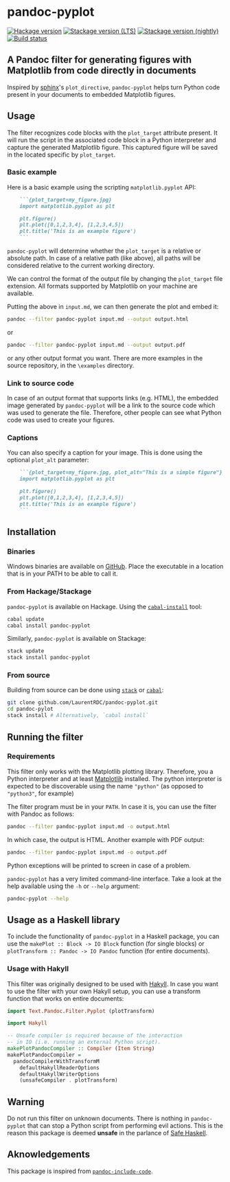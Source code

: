 # pandoc-pyplot

[![Hackage version](https://img.shields.io/hackage/v/pandoc-pyplot.svg)](http://hackage.haskell.org/package/pandoc-pyplot) [![Stackage version (LTS)](http://stackage.org/package/pandoc-pyplot/badge/lts)](http://stackage.org/nightly/package/pandoc-pyplot) [![Stackage version (nightly)](http://stackage.org/package/pandoc-pyplot/badge/nightly)](http://stackage.org/nightly/package/pandoc-pyplot) [![Build status](https://ci.appveyor.com/api/projects/status/qbmq9cyks5jup48e?svg=true)](https://ci.appveyor.com/project/LaurentRDC/pandoc-pyplot)

## A Pandoc filter for generating figures with Matplotlib from code directly in documents

Inspired by [sphinx](https://sphinxdoc.org)'s `plot_directive`, `pandoc-pyplot` helps turn Python code present in your documents to embedded Matplotlib figures.

## Usage

The filter recognizes code blocks with the `plot_target` attribute present. It will run the script in the associated code block in a Python interpreter and capture the generated Matplotlib figure. This captured figure will be saved in the located specific by `plot_target`.

### Basic example

Here is a basic example using the scripting `matplotlib.pyplot` API:

```markdown
    ```{plot_target=my_figure.jpg}
    import matplotlib.pyplot as plt

    plt.figure()
    plt.plot([0,1,2,3,4], [1,2,3,4,5])
    plt.title('This is an example figure')
    ```
```

`pandoc-pyplot` will determine whether the `plot_target` is a relative or absolute path. In case of a relative path (like above), all paths will be considered relative to the current working directory.

We can control the format of the output file by changing the `plot_target` file extension. All formats supported by Matplotlib on your machine are available.

Putting the above in `input.md`, we can then generate the plot and embed it:

```bash
pandoc --filter pandoc-pyplot input.md --output output.html
```

or

```bash
pandoc --filter pandoc-pyplot input.md --output output.pdf
```

or any other output format you want. There are more examples in the source repository, in the `\examples` directory.

### Link to source code

In case of an output format that supports links (e.g. HTML), the embedded image generated by `pandoc-pyplot` will be a link to the source code which was used to generate the file. Therefore, other people can see what Python code was used to create your figures.

### Captions

You can also specify a caption for your image. This is done using the optional `plot_alt` parameter:

```markdown
    ```{plot_target=my_figure.jpg, plot_alt="This is a simple figure"}
    import matplotlib.pyplot as plt

    plt.figure()
    plt.plot([0,1,2,3,4], [1,2,3,4,5])
    plt.title('This is an example figure')
    ```
```

## Installation

### Binaries

Windows binaries are available on [GitHub](https://github.com/LaurentRDC/pandoc-pyplot/releases). Place the executable in a location that is in your PATH to be able to call it.

### From Hackage/Stackage

`pandoc-pyplot` is available on Hackage. Using the [`cabal-install`](https://www.haskell.org/cabal/) tool:

```bash
cabal update
cabal install pandoc-pyplot
```

Similarly, `pandoc-pyplot` is available on Stackage:

```bash
stack update
stack install pandoc-pyplot
```

### From source

Building from source can be done using [`stack`](https://docs.haskellstack.org/en/stable/README/) or [`cabal`](https://www.haskell.org/cabal/):

```bash
git clone github.com/LaurentRDC/pandoc-pyplot.git
cd pandoc-pylot
stack install # Alternatively, `cabal install`
```

## Running the filter

### Requirements

This filter only works with the Matplotlib plotting library. Therefore, you a Python interpreter and at least [Matplotlib](https://matplotlib.org/) installed. The python interpreter is expected to be discoverable using the name `"python"` (as opposed to `"python3"`, for example)

The filter program must be in your `PATH`. In case it is, you can use the filter with Pandoc as follows:

```bash
pandoc --filter pandoc-pyplot input.md -o output.html
```

In which case, the output is HTML. Another example with PDF output:

```bash
pandoc --filter pandoc-pyplot input.md -o output.pdf
```

Python exceptions will be printed to screen in case of a problem.

`pandoc-pyplot` has a very limited command-line interface. Take a look at the help available using the `-h` or `--help` argument:

```bash
pandoc-pyplot --help
```

## Usage as a Haskell library

To include the functionality of `pandoc-pyplot` in a Haskell package, you can use the `makePlot :: Block -> IO Block` function (for single blocks) or `plotTransform :: Pandoc -> IO Pandoc` function (for entire documents).

### Usage with Hakyll

This filter was originally designed to be used with [Hakyll](https://jaspervdj.be/hakyll/). In case you want to use the filter with your own Hakyll setup, you can use a transform function that works on entire documents:

```haskell
import Text.Pandoc.Filter.Pyplot (plotTransform)

import Hakyll

-- Unsafe compiler is required because of the interaction
-- in IO (i.e. running an external Python script).
makePlotPandocCompiler :: Compiler (Item String)
makePlotPandocCompiler =
  pandocCompilerWithTransformM
    defaultHakyllReaderOptions
    defaultHakyllWriterOptions
    (unsafeCompiler . plotTransform)
```

## Warning

Do not run this filter on unknown documents. There is nothing in `pandoc-pyplot` that can stop a Python script from performing evil actions. This is the reason this package is deemed __unsafe__ in the parlance of [Safe Haskell](https://ghc.haskell.org/trac/ghc/wiki/SafeHaskell).

## Aknowledgements

This package is inspired from [`pandoc-include-code`](https://github.com/owickstrom/pandoc-include-code).
